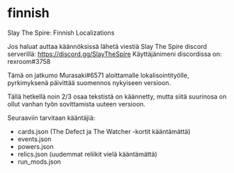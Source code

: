 # finnish
Slay The Spire: Finnish Localizations

Jos haluat auttaa käännöksissä lähetä viestiä Slay The Spire discord serverillä: https://discord.gg/SlayTheSpire
Käyttäjänimeni discordissa on: rexroom#3758

Tämä on jatkumo Murasaki#6571 aloittamalle lokalisointityölle, pyrkimyksenä päivittää suomennos nykyiseen versioon.

Tällä hetkellä noin 2/3 osaa tekstistä on käännetty, mutta siitä suurinosa on ollut vanhan työn sovittamista uuteen versioon.

Seuraaviin tarvitaan kääntäjiä:

* cards.json (The Defect ja The Watcher -kortit kääntämättä)
* events.json
* powers.json
* relics.json (uudemmat reliikit vielä kääntämättä)
* run_mods.json
